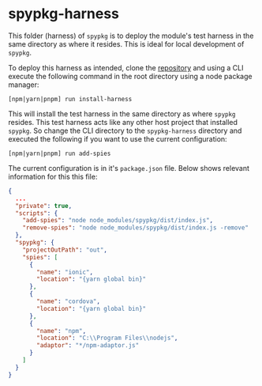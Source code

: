 # spypkg-harness

This folder (harness) of `spypkg` is to deploy the module's test harness in the same directory as where it resides. This is ideal for local development of `spypkg`.

To deploy this harness as intended, clone the [repository](https://github.com/marckassay/spypkg.git) and using a CLI execute the following command in the root directory using a node package manager:

```shell
[npm|yarn|pnpm] run install-harness
```

This will install the test harness in the same directory as where `spypkg` resides. This test harness acts like any other host project that installed `spypkg`. So change the CLI directory to the `spypkg-harness` directory and executed the following if you want to use the current configuration:

```shell
[npm|yarn|pnpm] run add-spies
```

The current configuration is in it's `package.json` file. Below shows relevant information for this this file:

```json
{
  ...
  "private": true,
  "scripts": {
    "add-spies": "node node_modules/spypkg/dist/index.js",
    "remove-spies": "node node_modules/spypkg/dist/index.js -remove"
  },
  "spypkg": {
    "projectOutPath": "out",
    "spies": [
      {
        "name": "ionic",
        "location": "{yarn global bin}"
      },
      {
        "name": "cordova",
        "location": "{yarn global bin}"
      },
      {
        "name": "npm",
        "location": "C:\\Program Files\\nodejs",
        "adaptor": "*/npm-adaptor.js"
      }
    ]
  }
}
```
